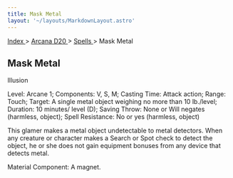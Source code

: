 ```yaml
---
title: Mask Metal
layout: '~/layouts/MarkdownLayout.astro'
---
```


[ Index ](/) > [ Arcana D20 ](/arcana.d20.srd) > [ Spells ](/arcana.d20.srd/spells) > Mask Metal

##  Mask Metal

Illusion

Level: Arcane 1; Components: V, S, M; Casting Time: Attack action; Range:
Touch; Target: A single metal object weighing no more than 10 lb./level;
Duration: 10 minutes/ level (D); Saving Throw: None or Will negates (harmless,
object); Spell Resistance: No or yes (harmless, object)

This glamer makes a metal object undetectable to metal detectors. When any
creature or character makes a Search or Spot check to detect the object, he or
she does not gain equipment bonuses from any device that detects metal.

Material Component: A magnet.

